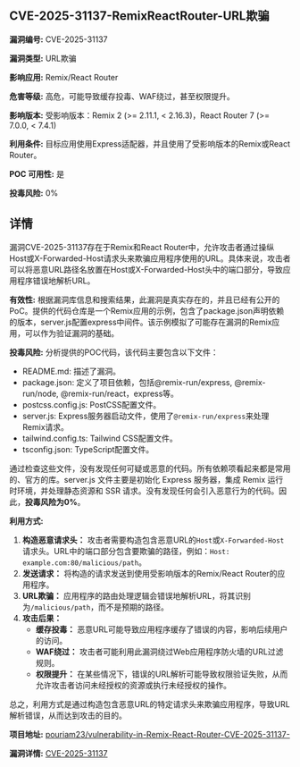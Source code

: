 ## CVE-2025-31137-RemixReactRouter-URL欺骗

**漏洞编号:** CVE-2025-31137

**漏洞类型:** URL欺骗

**影响应用:** Remix/React Router

**危害等级:** 高危，可能导致缓存投毒、WAF绕过，甚至权限提升。

**影响版本:** 受影响版本：Remix 2 (>= 2.11.1, < 2.16.3)，React Router 7 (>= 7.0.0, < 7.4.1)

**利用条件:** 目标应用使用Express适配器，并且使用了受影响版本的Remix或React Router。

**POC 可用性:** 是

**投毒风险:** 0%

## 详情

漏洞CVE-2025-31137存在于Remix和React Router中，允许攻击者通过操纵Host或X-Forwarded-Host请求头来欺骗应用程序使用的URL。具体来说，攻击者可以将恶意URL路径名放置在Host或X-Forwarded-Host头中的端口部分，导致应用程序错误地解析URL。

**有效性:**
根据漏洞库信息和搜索结果，此漏洞是真实存在的，并且已经有公开的PoC。提供的代码仓库是一个Remix应用的示例，包含了package.json声明依赖的版本，server.js配置express中间件。该示例模拟了可能存在漏洞的Remix应用，可以作为验证漏洞的基础。

**投毒风险:**
分析提供的POC代码，该代码主要包含以下文件：
*   README.md: 描述了漏洞。
*   package.json: 定义了项目依赖，包括@remix-run/express, @remix-run/node, @remix-run/react，express等。
*   postcss.config.js: PostCSS配置文件。
*   server.js: Express服务器启动文件，使用了`@remix-run/express`来处理Remix请求。
*   tailwind.config.ts: Tailwind CSS配置文件。
*   tsconfig.json: TypeScript配置文件。

通过检查这些文件，没有发现任何可疑或恶意的代码。所有依赖项看起来都是常用的、官方的库。server.js 文件主要是初始化 Express 服务器，集成 Remix 运行时环境，并处理静态资源和 SSR 请求。没有发现任何会引入恶意行为的代码。因此，**投毒风险为0%**。

**利用方式:**
1.  **构造恶意请求头：** 攻击者需要构造包含恶意URL的`Host`或`X-Forwarded-Host`请求头。URL中的端口部分包含要欺骗的路径，例如：`Host: example.com:80/malicious/path`。
2.  **发送请求：** 将构造的请求发送到使用受影响版本的Remix/React Router的应用程序。
3.  **URL欺骗：** 应用程序的路由处理逻辑会错误地解析URL，将其识别为`/malicious/path`，而不是预期的路径。
4.  **攻击后果：**
    *   **缓存投毒：** 恶意URL可能导致应用程序缓存了错误的内容，影响后续用户的访问。
    *   **WAF绕过：** 攻击者可能利用此漏洞绕过Web应用程序防火墙的URL过滤规则。
    *   **权限提升：** 在某些情况下，错误的URL解析可能导致权限验证失败，从而允许攻击者访问未经授权的资源或执行未经授权的操作。

总之，利用方式是通过构造包含恶意URL的特定请求头来欺骗应用程序，导致URL解析错误，从而达到攻击的目的。

**项目地址:** [pouriam23/vulnerability-in-Remix-React-Router-CVE-2025-31137-](https://github.com/pouriam23/vulnerability-in-Remix-React-Router-CVE-2025-31137-)

**漏洞详情:** [CVE-2025-31137](https://nvd.nist.gov/vuln/detail/CVE-2025-31137)